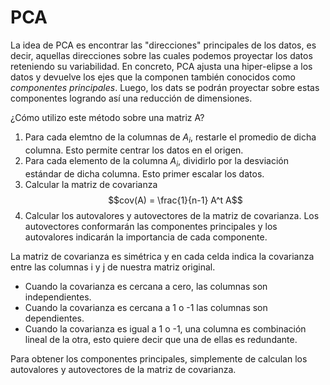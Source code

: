 # PCA

La idea de PCA es encontrar las "direcciones" principales de los datos, es decir, aquellas direcciones sobre las cuales podemos proyectar los datos reteniendo su variabilidad.
En concreto, PCA ajusta una hiper-elipse a los datos y devuelve los ejes que la componen también conocidos como *componentes principales*.
Luego, los dats se podrán proyectar sobre estas componentes logrando así una reducción de dimensiones.

¿Cómo utilizo este método sobre una matriz A?

1. Para cada elemtno de la columnas de $A_i$, restarle el promedio de dicha columna. Esto permite centrar los datos en el origen.
2. Para cada elemento de la columna $A_i$, dividirlo por la desviación estándar de dicha columna. Esto primer escalar los datos.
3. Calcular la matriz de covarianza $$cov(A) =  \frac{1}{n-1} A^t A$$
4. Calcular los autovalores y autovectores de la matriz de covarianza. Los autovectores conformarán las componentes principales y los autovalores indicarán la importancia de cada componente.

La matriz de covarianza es simétrica y en cada celda indica la covarianza entre las columnas i y j de nuestra matriz original.
- Cuando la covarianza es cercana a cero, las columnas son independientes.
- Cuando la covarianza es cercana a 1 o -1 las columnas son dependientes.
- Cuando la covarianza es igual a 1 o -1, una columna es combinación lineal de la otra, esto quiere decir que una de ellas es redundante.

Para obtener los componentes principales, simplemente de calculan los autovalores y autovectores de la matriz de covarianza.

